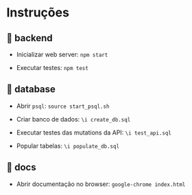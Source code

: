 # Instruções

## 📁 backend

* Inicializar web server: `npm start`

* Executar testes: `npm test`

## 📁 database

* Abrir `psql`: `source start_psql.sh`

* Criar banco de dados: `\i create_db.sql`

* Executar testes das mutations da API: `\i test_api.sql`

* Popular tabelas: `\i populate_db.sql`

## 📁 docs

* Abrir documentação no browser: `google-chrome index.html`
